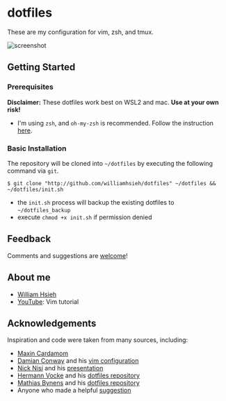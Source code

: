 # dotfiles
These are my configuration for vim, zsh, and tmux.

![screenshot](https://i.imgur.com/1I6as6m.png)

## Getting Started
### Prerequisites
**Disclaimer:** These dotfiles work best on WSL2 and mac. **Use at your own risk!**

* I'm using ```zsh```, and ```oh-my-zsh``` is recommended. Follow the instruction [here](https://github.com/robbyrussell/oh-my-zsh).

### Basic Installation
The repository will be cloned into ```~/dotfiles``` by executing the following command via ```git```.
```
$ git clone "http://github.com/williamhsieh/dotfiles" ~/dotfiles && ~/dotfiles/init.sh
```
* the ```init.sh``` process will backup the existing dotfiles to ```~/dotfiles_backup```
* execute ```chmod +x init.sh``` if permission denied

## Feedback
Comments and suggestions are [welcome](https://github.com/WilliamHsieh/dotfiles/issues)!

## About me
* [William Hsieh](https://github.com/williamhsieh/)
* [YouTube](https://www.youtube.com/playlist?list=PL9_ICC0aO5tjEbqj4ivBFsafBx8Rw74fg): Vim tutorial

## Acknowledgements
Inspiration and code were taken from many sources, including:
* [Maxin Cardamom](https://github.com/changemewtf/no_plugins)
* [Damian Conway](http://damian.conway.org/About_us/Bio_formal.html) and his [vim configuration](https://github.com/thoughtstream/Damian-Conway-s-Vim-Setup)
* [Nick Nisi](https://nicknisi.com/) and his [presentation](https://github.com/nicknisi/vim-workshop)
* [Hermann Vocke](https://www.hamvocke.com/) and his [dotfiles repository](https://github.com/hamvocke/dotfiles)
* [Mathias Bynens](https://mathiasbynens.be/) and his [dotfiles repository](https://github.com/mathiasbynens/dotfiles/)
* Anyone who made a helpful [suggestion](https://github.com/WilliamHsieh/dotfiles/issues)

